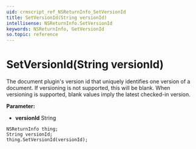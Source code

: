 ```yaml
---
uid: crmscript_ref_NSReturnInfo_SetVersionId
title: SetVersionId(String versionId)
intellisense: NSReturnInfo.SetVersionId
keywords: NSReturnInfo, GetVersionId
so.topic: reference
---
```


# SetVersionId(String versionId)

The document plugin's version id that uniquely identifies one version of a document. If versioning is not supported, this will be blank. When versioning is supported, blank values imply the latest checked-in version.

**Parameter:** 
* **versionId** String

```crmscript
NSReturnInfo thing;
String versionId;
thing.SetVersionId(versionId);
```

